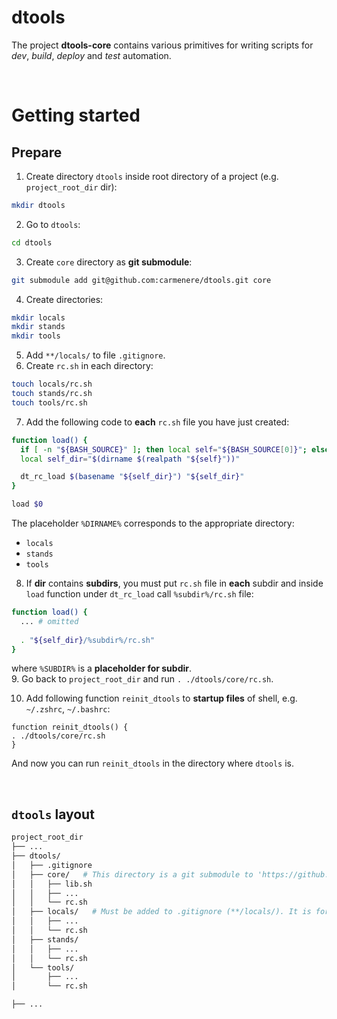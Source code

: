 # dtools
The project **dtools-core** contains various primitives for writing scripts for _dev_, _build_, _deploy_ and _test_ automation.<br>

<br>

# Getting started
## Prepare
1. Create directory `dtools` inside root directory of a project (e.g. `project_root_dir` dir):
```bash
mkdir dtools
```
2. Go to `dtools`:
```bash
cd dtools
```
3. Create `core` directory as **git submodule**:
```bash
git submodule add git@github.com:carmenere/dtools.git core
```
4. Create directories:
```bash
mkdir locals
mkdir stands
mkdir tools
```
5. Add `**/locals/` to file `.gitignore`.
6. Create `rc.sh` in each directory:
```bash
touch locals/rc.sh
touch stands/rc.sh
touch tools/rc.sh
```
7. Add the following code to **each** `rc.sh` file you have just created:
```bash
function load() {
  if [ -n "${BASH_SOURCE}" ]; then local self="${BASH_SOURCE[0]}"; else local self="$1"; fi
  local self_dir="$(dirname $(realpath "${self}"))"

  dt_rc_load $(basename "${self_dir}") "${self_dir}"
}

load $0
```
The placeholder `%DIRNAME%` corresponds to the appropriate directory:
- `locals`
- `stands`
- `tools`
8. If **dir** contains **subdirs**, you must put `rc.sh` file in **each** subdir and inside `load` function under `dt_rc_load` call `%subdir%/rc.sh` file:
```bash
function load() {
  ... # omitted
    
  . "${self_dir}/%subdir%/rc.sh"
}
```
where `%SUBDIR%` is a **placeholder for subdir**.<br>
9. Go back to `project_root_dir` and run `. ./dtools/core/rc.sh`.
<br>

10. Add following function `reinit_dtools` to **startup files** of shell, e.g. `~/.zshrc`, `~/.bashrc`:
```shell
function reinit_dtools() {
. ./dtools/core/rc.sh
}
```
And now you can run `reinit_dtools` in the directory where `dtools` is.<br>

<br>

## `dtools` layout
```bash
project_root_dir
├── ...
├── dtools/
│   ├── .gitignore
│   ├── core/   # This directory is a git submodule to 'https://github.com/carmenere/dtools' project.
│   │   ├── lib.sh
│   │   ├── ...
│   │   └── rc.sh
│   ├── locals/   # Must be added to .gitignore (**/locals/). It is for overwriting project defaults in local devel environment.
│   │   ├── ...
│   │   └── rc.sh
│   ├── stands/
│   │   ├── ...
│   │   └── rc.sh
│   └── tools/
│       ├── ...
│       └── rc.sh

├── ...
```

<br>